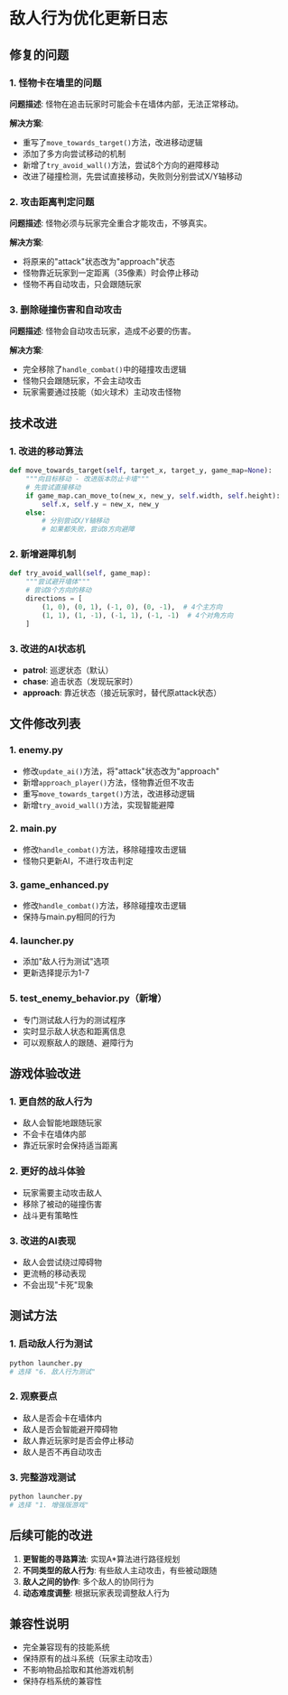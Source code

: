 # 敌人行为优化更新日志

## 修复的问题

### 1. 怪物卡在墙里的问题
**问题描述**: 怪物在追击玩家时可能会卡在墙体内部，无法正常移动。

**解决方案**:
- 重写了`move_towards_target()`方法，改进移动逻辑
- 添加了多方向尝试移动的机制
- 新增了`try_avoid_wall()`方法，尝试8个方向的避障移动
- 改进了碰撞检测，先尝试直接移动，失败则分别尝试X/Y轴移动

### 2. 攻击距离判定问题
**问题描述**: 怪物必须与玩家完全重合才能攻击，不够真实。

**解决方案**:
- 将原来的"attack"状态改为"approach"状态
- 怪物靠近玩家到一定距离（35像素）时会停止移动
- 怪物不再自动攻击，只会跟随玩家

### 3. 删除碰撞伤害和自动攻击
**问题描述**: 怪物会自动攻击玩家，造成不必要的伤害。

**解决方案**:
- 完全移除了`handle_combat()`中的碰撞攻击逻辑
- 怪物只会跟随玩家，不会主动攻击
- 玩家需要通过技能（如火球术）主动攻击怪物

## 技术改进

### 1. 改进的移动算法
```python
def move_towards_target(self, target_x, target_y, game_map=None):
    """向目标移动 - 改进版本防止卡墙"""
    # 先尝试直接移动
    if game_map.can_move_to(new_x, new_y, self.width, self.height):
        self.x, self.y = new_x, new_y
    else:
        # 分别尝试X/Y轴移动
        # 如果都失败，尝试8方向避障
```

### 2. 新增避障机制
```python
def try_avoid_wall(self, game_map):
    """尝试避开墙体"""
    # 尝试8个方向的移动
    directions = [
        (1, 0), (0, 1), (-1, 0), (0, -1),  # 4个主方向
        (1, 1), (1, -1), (-1, 1), (-1, -1)  # 4个对角方向
    ]
```

### 3. 改进的AI状态机
- **patrol**: 巡逻状态（默认）
- **chase**: 追击状态（发现玩家时）
- **approach**: 靠近状态（接近玩家时，替代原attack状态）

## 文件修改列表

### 1. enemy.py
- 修改`update_ai()`方法，将"attack"状态改为"approach"
- 新增`approach_player()`方法，怪物靠近但不攻击
- 重写`move_towards_target()`方法，改进移动逻辑
- 新增`try_avoid_wall()`方法，实现智能避障

### 2. main.py
- 修改`handle_combat()`方法，移除碰撞攻击逻辑
- 怪物只更新AI，不进行攻击判定

### 3. game_enhanced.py
- 修改`handle_combat()`方法，移除碰撞攻击逻辑
- 保持与main.py相同的行为

### 4. launcher.py
- 添加"敌人行为测试"选项
- 更新选择提示为1-7

### 5. test_enemy_behavior.py（新增）
- 专门测试敌人行为的测试程序
- 实时显示敌人状态和距离信息
- 可以观察敌人的跟随、避障行为

## 游戏体验改进

### 1. 更自然的敌人行为
- 敌人会智能地跟随玩家
- 不会卡在墙体内部
- 靠近玩家时会保持适当距离

### 2. 更好的战斗体验
- 玩家需要主动攻击敌人
- 移除了被动的碰撞伤害
- 战斗更有策略性

### 3. 改进的AI表现
- 敌人会尝试绕过障碍物
- 更流畅的移动表现
- 不会出现"卡死"现象

## 测试方法

### 1. 启动敌人行为测试
```bash
python launcher.py
# 选择 "6. 敌人行为测试"
```

### 2. 观察要点
- 敌人是否会卡在墙体内
- 敌人是否会智能避开障碍物
- 敌人靠近玩家时是否会停止移动
- 敌人是否不再自动攻击

### 3. 完整游戏测试
```bash
python launcher.py
# 选择 "1. 增强版游戏"
```

## 后续可能的改进

1. **更智能的寻路算法**: 实现A*算法进行路径规划
2. **不同类型的敌人行为**: 有些敌人主动攻击，有些被动跟随
3. **敌人之间的协作**: 多个敌人的协同行为
4. **动态难度调整**: 根据玩家表现调整敌人行为

## 兼容性说明

- 完全兼容现有的技能系统
- 保持原有的战斗系统（玩家主动攻击）
- 不影响物品拾取和其他游戏机制
- 保持存档系统的兼容性
